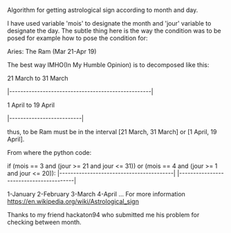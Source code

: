 Algorithm for getting astrological sign according to month and day.

I have used variable 'mois' to designate the month and 'jour' variable to designate the day.
The subtle thing here is the way the condition was to be posed for example how to pose the condition 
for:

Aries: The Ram
(Mar 21-Apr 19)

The best way IMHO(In My Humble Opinion) is to decomposed like this:

 
 
 21 March  to 31 March 
 
 |---------------------------------------------------|    
 
       
 1 April to 19 April
 
 |--------------------------|
 
 thus, to be Ram must be in the interval [21 March, 31 March] or [1 April, 19 April].
 
 From where the python code:
 
 if (mois == 3 and (jour >= 21 and jour <= 31)) or (mois == 4 and (jour >= 1 and jour <= 20)):
    |-----------------------------------------|     |----------------------------------------|

1-January
2-February
3-March
4-April
...
For more information https://en.wikipedia.org/wiki/Astrological_sign 

Thanks to my friend hackaton94 who submitted me his problem for checking between month. 
    
    
    

